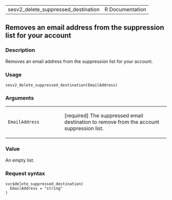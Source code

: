 <table style="width: 100%;">
<tbody>
<tr class="odd">
<td>sesv2_delete_suppressed_destination</td>
<td style="text-align: right;">R Documentation</td>
</tr>
</tbody>
</table>

## Removes an email address from the suppression list for your account

### Description

Removes an email address from the suppression list for your account.

### Usage

    sesv2_delete_suppressed_destination(EmailAddress)

### Arguments

<table>
<colgroup>
<col style="width: 35%" />
<col style="width: 65%" />
</colgroup>
<tbody>
<tr class="odd">
<td><code
id="sesv2_delete_suppressed_destination_:_EmailAddress">EmailAddress</code></td>
<td><p>[required] The suppressed email destination to remove from the
account suppression list.</p></td>
</tr>
</tbody>
</table>

### Value

An empty list.

### Request syntax

    svc$delete_suppressed_destination(
      EmailAddress = "string"
    )
